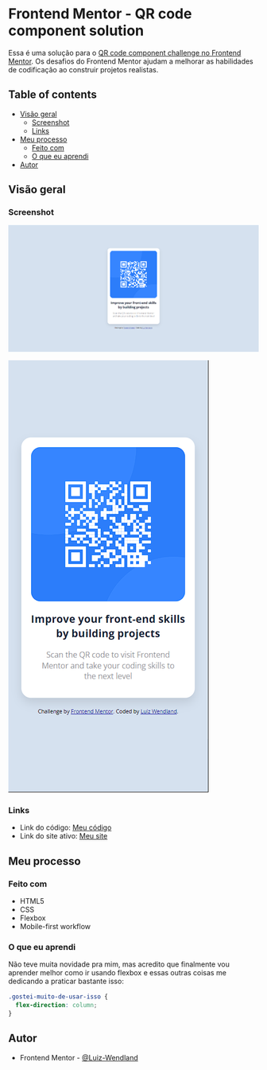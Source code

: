 # Frontend Mentor - QR code component solution

Essa é uma solução para o [QR code component challenge no Frontend Mentor](https://www.frontendmentor.io/challenges/qr-code-component-iux_sIO_H). Os desafios do Frontend Mentor ajudam a melhorar as habilidades de codificação ao construir projetos realistas.

## Table of contents

- [Visão geral](#visão-geral)
  - [Screenshot](#screenshot)
  - [Links](#links)
- [Meu processo](#meu-processo)
  - [Feito com](#Feito-com)
  - [O que eu aprendi](#o-que-eu-aprendi)
- [Autor](#autor)


## Visão geral

### Screenshot

![](/design%20meu/desktop%20design.png)

![](/design%20meu/mobile%20design.png)

### Links

- Link do código: [Meu código](https://github.com/Luiz-Wendland/QR-Code-component/blob/main/index.html)
- Link do site ativo: [Meu site](https://your-live-site-url.com)

## Meu processo

### Feito com

- HTML5
- CSS
- Flexbox
- Mobile-first workflow

### O que eu aprendi

Não teve muita novidade pra mim, mas acredito que finalmente vou aprender melhor como ir usando flexbox e essas outras coisas me dedicando a praticar bastante isso:

```css
.gostei-muito-de-usar-isso {
  flex-direction: column;
}
```

## Autor

- Frontend Mentor - [@Luiz-Wendland](https://www.frontendmentor.io/profile/Luiz-Wendland)
